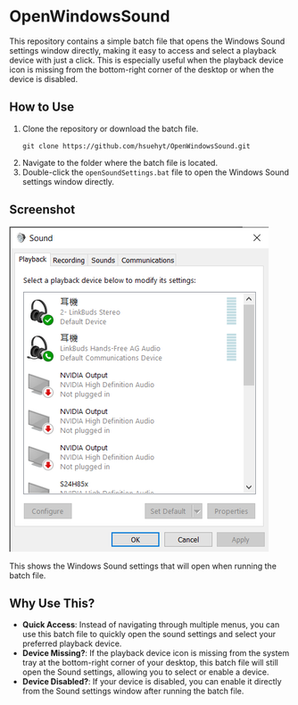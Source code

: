 # OpenWindowsSound

This repository contains a simple batch file that opens the Windows Sound settings window directly, making it easy to access and select a playback device with just a click. This is especially useful when the playback device icon is missing from the bottom-right corner of the desktop or when the device is disabled.

## How to Use

1. Clone the repository or download the batch file.
   ```
   git clone https://github.com/hsuehyt/OpenWindowsSound.git
   ```
2. Navigate to the folder where the batch file is located.
3. Double-click the `openSoundSettings.bat` file to open the Windows Sound settings window directly.

## Screenshot

![Sound Settings Window](https://github.com/hsuehyt/OpenWindowsSound/blob/main/Readme/Screenshot.png)

This shows the Windows Sound settings that will open when running the batch file.

## Why Use This?

- **Quick Access**: Instead of navigating through multiple menus, you can use this batch file to quickly open the sound settings and select your preferred playback device.
- **Device Missing?**: If the playback device icon is missing from the system tray at the bottom-right corner of your desktop, this batch file will still open the Sound settings, allowing you to select or enable a device.
- **Device Disabled?**: If your device is disabled, you can enable it directly from the Sound settings window after running the batch file.